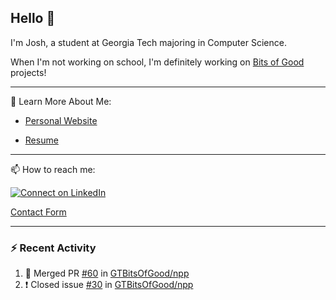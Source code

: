 ## Hello 👋

I'm Josh, a student at Georgia Tech majoring in Computer Science.

When I'm not working on school, I'm definitely working on [Bits of Good](https://bitsofgood.org) projects!

---

📖 Learn More About Me:

* [Personal Website](https://mcfarl.in)

* [Resume](https://www.dropbox.com/s/xak4fdv0h2ghhhy/JoshuaMcFarlin_Resume.pdf?dl=0)

---

📫 How to reach me:

[![Connect on LinkedIn](https://img.shields.io/badge/--linkedin?label=LinkedIn&logo=LinkedIn&style=social)](https://www.linkedin.com/in/joshmcfarlin)

[Contact Form](https://mcfarl.in/contact)

---

### :zap: Recent Activity

<!--START_SECTION:activity-->
1. 🎉 Merged PR [#60](https://github.com/GTBitsOfGood/npp/pull/60) in [GTBitsOfGood/npp](https://github.com/GTBitsOfGood/npp)
2. ❗️ Closed issue [#30](https://github.com/GTBitsOfGood/npp/issues/30) in [GTBitsOfGood/npp](https://github.com/GTBitsOfGood/npp)
<!--END_SECTION:activity-->
